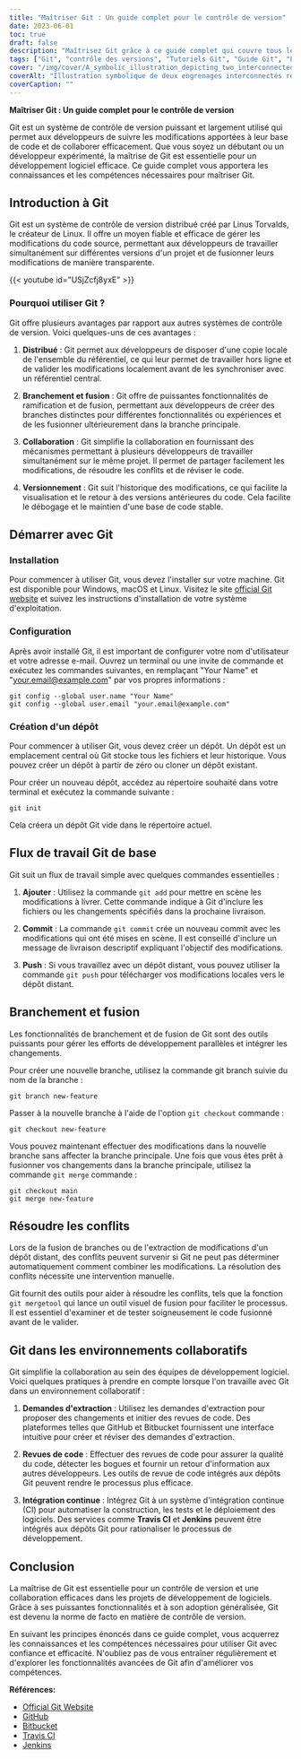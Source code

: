 ```yaml
---
title: "Maîtriser Git : Un guide complet pour le contrôle de version"
date: 2023-06-01
toc: true
draft: false
description: "Maîtrisez Git grâce à ce guide complet qui couvre tous les aspects de l'installation et de la configuration, des branchements, de la fusion et de la collaboration."
tags: ["Git", "contrôle des versions", "Tutoriels Git", "Guide Git", "Les bases de Git", "Commandes Git", "Installation de Git", "Configuration Git", "le branchement dans Git", "fusionner dans Git", "collaboration dans Git", "contrôle de version distribué", "version du code", "Flux de travail Git", "Conseils Git", "Meilleures pratiques Git", "Git pour les débutants", "Git pour les développeurs", "développement de logiciels", "code collaboration", "Maîtrise de Git", "un guide Git complet", "Tutoriel sur le contrôle de version Git", "Branchements et fusions Git", "Conseils pour la collaboration Git"]
cover: "/img/cover/A_symbolic_illustration_depicting_two_interconnected_gears.png"
coverAlt: "Illustration symbolique de deux engrenages interconnectés représentant la collaboration et le contrôle des versions, avec le logo Git intégré dans le design."
coverCaption: ""
---
```


**Maîtriser Git : Un guide complet pour le contrôle de version**

Git est un système de contrôle de version puissant et largement utilisé qui permet aux développeurs de suivre les modifications apportées à leur base de code et de collaborer efficacement. Que vous soyez un débutant ou un développeur expérimenté, la maîtrise de Git est essentielle pour un développement logiciel efficace. Ce guide complet vous apportera les connaissances et les compétences nécessaires pour maîtriser Git.

## Introduction à Git

Git est un système de contrôle de version distribué créé par Linus Torvalds, le créateur de Linux. Il offre un moyen fiable et efficace de gérer les modifications du code source, permettant aux développeurs de travailler simultanément sur différentes versions d'un projet et de fusionner leurs modifications de manière transparente.

{{< youtube id="USjZcfj8yxE" >}}

### Pourquoi utiliser Git ?

Git offre plusieurs avantages par rapport aux autres systèmes de contrôle de version. Voici quelques-uns de ces avantages :

1. **Distribué** : Git permet aux développeurs de disposer d'une copie locale de l'ensemble du référentiel, ce qui leur permet de travailler hors ligne et de valider les modifications localement avant de les synchroniser avec un référentiel central.

2. **Branchement et fusion** : Git offre de puissantes fonctionnalités de ramification et de fusion, permettant aux développeurs de créer des branches distinctes pour différentes fonctionnalités ou expériences et de les fusionner ultérieurement dans la branche principale.

3. **Collaboration** : Git simplifie la collaboration en fournissant des mécanismes permettant à plusieurs développeurs de travailler simultanément sur le même projet. Il permet de partager facilement les modifications, de résoudre les conflits et de réviser le code.

4. **Versionnement** : Git suit l'historique des modifications, ce qui facilite la visualisation et le retour à des versions antérieures du code. Cela facilite le débogage et le maintien d'une base de code stable.

## Démarrer avec Git

### Installation

Pour commencer à utiliser Git, vous devez l'installer sur votre machine. Git est disponible pour Windows, macOS et Linux. Visitez le site [official Git website](https://git-scm.com/) et suivez les instructions d'installation de votre système d'exploitation.

### Configuration

Après avoir installé Git, il est important de configurer votre nom d'utilisateur et votre adresse e-mail. Ouvrez un terminal ou une invite de commande et exécutez les commandes suivantes, en remplaçant "Your Name" et "your.email@example.com" par vos propres informations :

```shell
git config --global user.name "Your Name"
git config --global user.email "your.email@example.com"
```
### Création d'un dépôt
Pour commencer à utiliser Git, vous devez créer un dépôt. Un dépôt est un emplacement central où Git stocke tous les fichiers et leur historique. Vous pouvez créer un dépôt à partir de zéro ou cloner un dépôt existant.

Pour créer un nouveau dépôt, accédez au répertoire souhaité dans votre terminal et exécutez la commande suivante :

```shell
git init
```
Cela créera un dépôt Git vide dans le répertoire actuel.

## Flux de travail Git de base

Git suit un flux de travail simple avec quelques commandes essentielles :

1. **Ajouter** : Utilisez la commande `git add` pour mettre en scène les modifications à livrer. Cette commande indique à Git d'inclure les fichiers ou les changements spécifiés dans la prochaine livraison.

2. **Commit** : La commande `git commit` crée un nouveau commit avec les modifications qui ont été mises en scène. Il est conseillé d'inclure un message de livraison descriptif expliquant l'objectif des modifications.

3. **Push** : Si vous travaillez avec un dépôt distant, vous pouvez utiliser la commande `git push` pour télécharger vos modifications locales vers le dépôt distant.

## Branchement et fusion
Les fonctionnalités de branchement et de fusion de Git sont des outils puissants pour gérer les efforts de développement parallèles et intégrer les changements.

Pour créer une nouvelle branche, utilisez la commande git branch suivie du nom de la branche :

```shell
git branch new-feature
```

Passer à la nouvelle branche à l'aide de l'option `git checkout` commande :
```shell
git checkout new-feature
```

Vous pouvez maintenant effectuer des modifications dans la nouvelle branche sans affecter la branche principale. Une fois que vous êtes prêt à fusionner vos changements dans la branche principale, utilisez la commande `git merge` commande :

```shell
git checkout main
git merge new-feature
```

## Résoudre les conflits
Lors de la fusion de branches ou de l'extraction de modifications d'un dépôt distant, des conflits peuvent survenir si Git ne peut pas déterminer automatiquement comment combiner les modifications. La résolution des conflits nécessite une intervention manuelle.

Git fournit des outils pour aider à résoudre les conflits, tels que la fonction `git mergetool` qui lance un outil visuel de fusion pour faciliter le processus. Il est essentiel d'examiner et de tester soigneusement le code fusionné avant de le valider.

## Git dans les environnements collaboratifs
Git simplifie la collaboration au sein des équipes de développement logiciel. Voici quelques pratiques à prendre en compte lorsque l'on travaille avec Git dans un environnement collaboratif :

1. **Demandes d'extraction** : Utilisez les demandes d'extraction pour proposer des changements et initier des revues de code. Des plateformes telles que GitHub et Bitbucket fournissent une interface intuitive pour créer et réviser des demandes d'extraction.

2. **Revues de code** : Effectuer des revues de code pour assurer la qualité du code, détecter les bogues et fournir un retour d'information aux autres développeurs. Les outils de revue de code intégrés aux dépôts Git peuvent rendre le processus plus efficace.

3. **Intégration continue** : Intégrez Git à un système d'intégration continue (CI) pour automatiser la construction, les tests et le déploiement des logiciels. Des services comme **Travis CI** et **Jenkins** peuvent être intégrés aux dépôts Git pour rationaliser le processus de développement.

## Conclusion
La maîtrise de Git est essentielle pour un contrôle de version et une collaboration efficaces dans les projets de développement de logiciels. Grâce à ses puissantes fonctionnalités et à son adoption généralisée, Git est devenu la norme de facto en matière de contrôle de version.

En suivant les principes énoncés dans ce guide complet, vous acquerrez les connaissances et les compétences nécessaires pour utiliser Git avec confiance et efficacité. N'oubliez pas de vous entraîner régulièrement et d'explorer les fonctionnalités avancées de Git afin d'améliorer vos compétences.

**Références:**

- [Official Git Website](https://git-scm.com/)
- [GitHub](https://github.com/)
- [Bitbucket](https://bitbucket.org/)
- [Travis CI](https://travis-ci.com/)
- [Jenkins](https://www.jenkins.io/)
